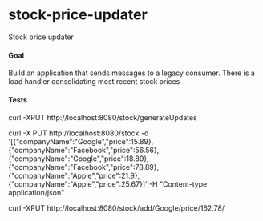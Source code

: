 # stock-price-updater
Stock price updater

#### Goal
Build an application that sends messages to a legacy consumer. There is a load handler consolidating most recent stock prices

#### Tests
curl -XPUT http://localhost:8080/stock/generateUpdates

curl -X PUT http://localhost:8080/stock -d '[{"companyName":"Google","price":15.89},{"companyName":"Facebook","price":56.56},{"companyName":"Google","price":18.89},{"companyName":"Facebook","price":78.89},{"companyName":"Apple","price":21.9},{"companyName":"Apple","price":25.67}]' -H "Content-type: application/json"

curl -XPUT http://localhost:8080/stock/add/Google/price/162.78/


